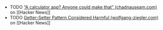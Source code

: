 - TODO [“A calculator app? Anyone could make that” (chadnauseam.com)](https://news.ycombinator.com/item?id=43066953) on [[Hacker News]]
- TODO [Getter-Setter Pattern Considered Harmful (wolfgang-ziegler.com)](https://news.ycombinator.com/item?id=43068587) on [[Hacker News]]